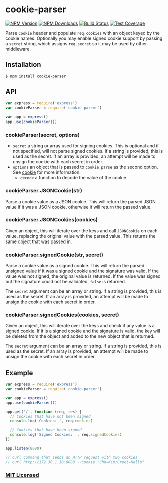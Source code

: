 # cookie-parser

[![NPM Version][npm-version-image]][npm-url]
[![NPM Downloads][npm-downloads-image]][npm-url]
[![Build Status][travis-image]][travis-url]
[![Test Coverage][coveralls-image]][coveralls-url]

Parse `Cookie` header and populate `req.cookies` with an object keyed by the cookie
names. Optionally you may enable signed cookie support by passing a `secret` string,
which assigns `req.secret` so it may be used by other middleware.

## Installation

```sh
$ npm install cookie-parser
```

## API

```js
var express = require('express')
var cookieParser = require('cookie-parser')

var app = express()
app.use(cookieParser())
```

### cookieParser(secret, options)

- `secret` a string or array used for signing cookies. This is optional and if not specified, will not parse signed cookies. If a string is provided, this is used as the secret. If an array is provided, an attempt will be made to unsign the cookie with each secret in order.
- `options` an object that is passed to `cookie.parse` as the second option. See [cookie](https://www.npmjs.org/package/cookie) for more information.
  - `decode` a function to decode the value of the cookie

### cookieParser.JSONCookie(str)

Parse a cookie value as a JSON cookie. This will return the parsed JSON value if it was a JSON cookie, otherwise it will return the passed value.

### cookieParser.JSONCookies(cookies)

Given an object, this will iterate over the keys and call `JSONCookie` on each value, replacing the original value with the parsed value. This returns the same object that was passed in.

### cookieParser.signedCookie(str, secret)

Parse a cookie value as a signed cookie. This will return the parsed unsigned value if it was a signed cookie and the signature was valid. If the value was not signed, the original value is returned. If the value was signed but the signature could not be validated, `false` is returned.

The `secret` argument can be an array or string. If a string is provided, this is used as the secret. If an array is provided, an attempt will be made to unsign the cookie with each secret in order.

### cookieParser.signedCookies(cookies, secret)

Given an object, this will iterate over the keys and check if any value is a signed cookie. If it is a signed cookie and the signature is valid, the key will be deleted from the object and added to the new object that is returned.

The `secret` argument can be an array or string. If a string is provided, this is used as the secret. If an array is provided, an attempt will be made to unsign the cookie with each secret in order.

## Example

```js
var express = require('express')
var cookieParser = require('cookie-parser')

var app = express()
app.use(cookieParser())

app.get('/', function (req, res) {
  // Cookies that have not been signed
  console.log('Cookies: ', req.cookies)

  // Cookies that have been signed
  console.log('Signed Cookies: ', req.signedCookies)
})

app.listen(8080)

// curl command that sends an HTTP request with two cookies
// curl http://172.30.1.18:8080 --cookie "Cho=Kim;Greet=Hello"
```

### [MIT Licensed](LICENSE)

[coveralls-image]: https://badgen.net/coveralls/c/github/expressjs/cookie-parser/master
[coveralls-url]: https://coveralls.io/r/expressjs/cookie-parser?branch=master
[npm-downloads-image]: https://badgen.net/npm/dm/cookie-parser
[npm-url]: https://npmjs.org/package/cookie-parser
[npm-version-image]: https://badgen.net/npm/v/cookie-parser
[travis-image]: https://badgen.net/travis/expressjs/cookie-parser/master
[travis-url]: https://travis-ci.org/expressjs/cookie-parser
